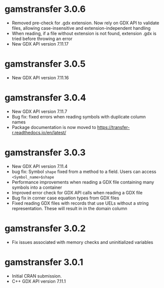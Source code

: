 # gamstransfer 3.0.6

* Removed pre-check for .gdx extension. Now rely on GDX API to validate files, allowing case-insensitive and extension-independent handling
* When reading, if a file without extension is not found, extension .gdx is tried before throwing an error
* New GDX API version 7.11.17

# gamstransfer 3.0.5

* New GDX API version 7.11.16

# gamstransfer 3.0.4

* New GDX API version 7.11.7
* Bug fix: fixed errors when reading symbols with duplicate column names
* Package documentation is now moved to https://transfer-r.readthedocs.io/en/latest/

# gamstransfer 3.0.3

* New GDX API version 7.11.4
* bug fix: Symbol `shape` fixed from a method to a field. Users can access `<Symbol_name>$shape`
* Performance improvements when reading a GDX file containing many symbols into a container
* Improved error check for GDX API calls when reading a GDX file
* Bug fix in corner case equation types from GDX files
* Fixed reading GDX files with records that use UELs without a string representation. These will result in <NA> in the domain column

# gamstransfer 3.0.2

* Fix issues associated with memory checks and uninitialized variables

# gamstransfer 3.0.1

* Initial CRAN submission.
* C++ GDX API version 7.11.1
